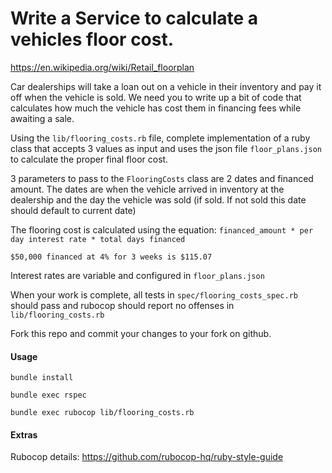 # Write a Service to calculate a vehicles floor cost.

https://en.wikipedia.org/wiki/Retail_floorplan

Car dealerships will take a loan out on a vehicle in their inventory and pay it off when the vehicle is sold. We need you to write up a bit of code that calculates how much the vehicle has cost them in financing fees while awaiting a sale.

Using the `lib/flooring_costs.rb` file, complete implementation of a ruby class that accepts 3 values as input and uses the json file `floor_plans.json` to calculate the proper final floor cost.

3 parameters to pass to the `FlooringCosts` class are 2 dates and financed amount. The dates are when the vehicle arrived in inventory at the dealership and the day the vehicle was sold (if sold. If not sold this date should default to current date)

The flooring cost is calculated using the equation: `financed_amount * per day interest rate * total days financed`

`$50,000 financed at 4% for 3 weeks is $115.07`

Interest rates are variable and configured in `floor_plans.json`

When your work is complete, all tests in `spec/flooring_costs_spec.rb` should pass and rubocop should report no offenses in `lib/flooring_costs.rb`

Fork this repo and commit your changes to your fork on github.

#### Usage

`bundle install`

`bundle exec rspec`

`bundle exec rubocop lib/flooring_costs.rb`

#### Extras

Rubocop details: https://github.com/rubocop-hq/ruby-style-guide
